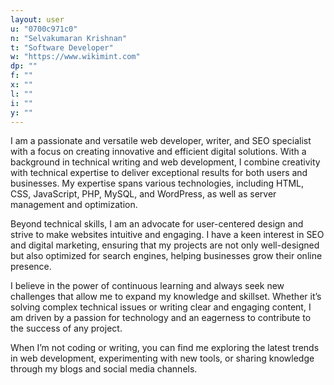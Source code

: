 ```yaml
---
layout: user
u: "0700c971c0"
n: "Selvakumaran Krishnan"
t: "Software Developer"
w: "https://www.wikimint.com"
dp: ""
f: ""
x: ""
l: ""
i: ""
y: ""
---
```

I am a passionate and versatile web developer, writer, and SEO specialist with a focus on creating innovative and efficient digital solutions. With a background in technical writing and web development, I combine creativity with technical expertise to deliver exceptional results for both users and businesses. My expertise spans various technologies, including HTML, CSS, JavaScript, PHP, MySQL, and WordPress, as well as server management and optimization.

Beyond technical skills, I am an advocate for user-centered design and strive to make websites intuitive and engaging. I have a keen interest in SEO and digital marketing, ensuring that my projects are not only well-designed but also optimized for search engines, helping businesses grow their online presence.

I believe in the power of continuous learning and always seek new challenges that allow me to expand my knowledge and skillset. Whether it’s solving complex technical issues or writing clear and engaging content, I am driven by a passion for technology and an eagerness to contribute to the success of any project.

When I’m not coding or writing, you can find me exploring the latest trends in web development, experimenting with new tools, or sharing knowledge through my blogs and social media channels.
            
